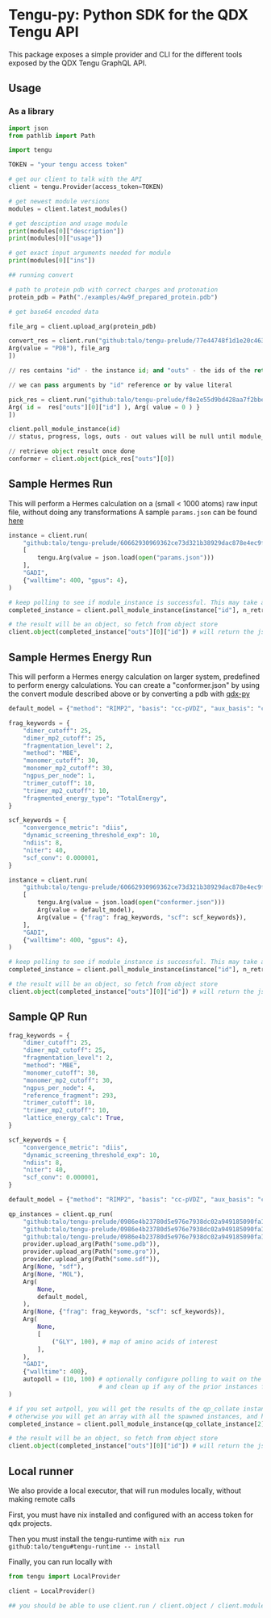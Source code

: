 # Tengu-py: Python SDK for the QDX Tengu API

This package exposes a simple provider and CLI for the different tools exposed by the QDX Tengu GraphQL API.

## Usage

### As a library

```python
import json
from pathlib import Path

import tengu

TOKEN = "your tengu access token"

# get our client to talk with the API
client = tengu.Provider(access_token=TOKEN)

# get newest module versions
modules = client.latest_modules()

# get desciption and usage module
print(modules[0]["description"])
print(modules[0]["usage"])

# get exact input arguments needed for module
print(modules[0]["ins"])

## running convert

# path to protein pdb with correct charges and protonation
protein_pdb = Path("./examples/4w9f_prepared_protein.pdb")

# get base64 encoded data

file_arg = client.upload_arg(protein_pdb)

convert_res = client.run("github:talo/tengu-prelude/77e44748f1d1e20c463ef34cc40178d4f656ef0a#convert", [
Arg(value = "PDB"), file_arg
])

// res contains "id" - the instance id; and "outs" - the ids of the return values

// we can pass arguments by "id" reference or by value literal

pick_res = client.run("github:talo/tengu-prelude/f8e2e55d9bd428aa7f2bbe3f87c24775fa592b10#pick_conformer", [
Arg( id =  res["outs"][0]["id"] ), Arg( value = 0 ) }
])

client.poll_module_instance(id)
// status, progress, logs, outs - out values will be null until module_instance is done

// retrieve object result once done
conformer = client.object(pick_res["outs"][0])
```

## Sample Hermes Run

This will perform a Hermes calculation on a (small < 1000 atoms) raw input file, without doing any transformations
A sample `params.json` can be found [here](https://talo.github.io/qdx-common/qdx_common/qc/struct.Params.html#example)

```python
instance = client.run(
    "github:talo/tengu-prelude/60662930969362ce73d321b38929dac878e4ec9f#hermes_raw",
    [
        tengu.Arg(value = json.load(open("params.json")))
    ],
    "GADI",
    {"walltime": 400, "gpus": 4},
)

# keep polling to see if module_instance is successful. This may take a while
completed_instance = client.poll_module_instance(instance["id"], n_retries=10, poll_rate=100)

# the result will be an object, so fetch from object store
client.object(completed_instance["outs"][0]["id"]) # will return the json energy results
```

## Sample Hermes Energy Run

This will perform a Hermes energy calculation on larger system, predefined to perform energy calculations.
You can create a "conformer.json" by using the convert module described above or by converting a pdb with [qdx-py](https://pypi.org/project/qdx-py/)

```python
default_model = {"method": "RIMP2", "basis": "cc-pVDZ", "aux_basis": "cc-pVDZ-RIFIT", "frag_enabled": True}

frag_keywords = {
    "dimer_cutoff": 25,
    "dimer_mp2_cutoff": 25,
    "fragmentation_level": 2,
    "method": "MBE",
    "monomer_cutoff": 30,
    "monomer_mp2_cutoff": 30,
    "ngpus_per_node": 1,
    "trimer_cutoff": 10,
    "trimer_mp2_cutoff": 10,
    "fragmented_energy_type": "TotalEnergy",
}

scf_keywords = {
    "convergence_metric": "diis",
    "dynamic_screening_threshold_exp": 10,
    "ndiis": 8,
    "niter": 40,
    "scf_conv": 0.000001,
}

instance = client.run(
    "github:talo/tengu-prelude/60662930969362ce73d321b38929dac878e4ec9f#hermes_energy",
    [
        tengu.Arg(value = json.load(open("conformer.json")))
        Arg(value = default_model),
        Arg(value = {"frag": frag_keywords, "scf": scf_keywords}),
    ],
    "GADI",
    {"walltime": 400, "gpus": 4},
)

# keep polling to see if module_instance is successful. This may take a while, > 10 mins
completed_instance = client.poll_module_instance(instance["id"], n_retries=10, poll_rate=100)

# the result will be an object, so fetch from object store
client.object(completed_instance["outs"][0]["id"]) # will return the json energy results
```

## Sample QP Run

```python
frag_keywords = {
    "dimer_cutoff": 25,
    "dimer_mp2_cutoff": 25,
    "fragmentation_level": 2,
    "method": "MBE",
    "monomer_cutoff": 30,
    "monomer_mp2_cutoff": 30,
    "ngpus_per_node": 4,
    "reference_fragment": 293,
    "trimer_cutoff": 10,
    "trimer_mp2_cutoff": 10,
    "lattice_energy_calc": True,
}

scf_keywords = {
    "convergence_metric": "diis",
    "dynamic_screening_threshold_exp": 10,
    "ndiis": 8,
    "niter": 40,
    "scf_conv": 0.000001,
}

default_model = {"method": "RIMP2", "basis": "cc-pVDZ", "aux_basis": "cc-pVDZ-RIFIT", "frag_enabled": True}

qp_instances = client.qp_run(
    "github:talo/tengu-prelude/0986e4b23780d5e976e7938dc02a949185090fa1#qp_gen_inputs",
    "github:talo/tengu-prelude/0986e4b23780d5e976e7938dc02a949185090fa1#hermes_energy",
    "github:talo/tengu-prelude/0986e4b23780d5e976e7938dc02a949185090fa1#qp_collate",
    provider.upload_arg(Path("some.pdb")),
    provider.upload_arg(Path("some.gro")),
    provider.upload_arg(Path("some.sdf")),
    Arg(None, "sdf"),
    Arg(None, "MOL"),
    Arg(
        None,
        default_model,
    ),
    Arg(None, {"frag": frag_keywords, "scf": scf_keywords}),
    Arg(
        None,
        [
            ("GLY", 100), # map of amino acids of interest
        ],
    ),
    "GADI",
    {"walltime": 400},
    autopoll = (10, 100) # optionally configure polling to wait on the final instance,
                         # and clean up if any of the prior instances fails
)

# if you set autpoll, you will get the results of the qp_collate instance,
# otherwise you will get an array with all the spawned instances, and have to poll manually
completed_instance = client.poll_module_instance(qp_collate_instance[2]["id"])

# the result will be an object, so fetch from object store
client.object(completed_instance["outs"][0]["id"]) # will return the json qp results
```

## Local runner

We also provide a local executor, that will run modules locally, without making remote calls

First, you must have nix installed and configured with an access token for qdx projects.

Then you must install the tengu-runtime with `nix run github:talo/tengu#tengu-runtime -- install`

Finally, you can run locally with

```python
from tengu import LocalProvider

client = LocalProvider()

## you should be able to use client.run / client.object / client.module_instance / client.poll_module instance as normal
```
